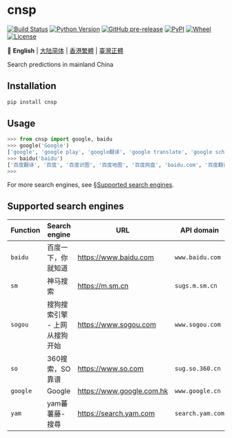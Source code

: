 # cnsp
[![Build Status](https://www.travis-ci.org/wangxinhe2006/cnsp.svg)](https://www.travis-ci.org/wangxinhe2006/cnsp)
[![Python Version](https://img.shields.io/pypi/pyversions/cnsp.svg)](https://www.python.org/downloads/)
[![GitHub pre-release](https://img.shields.io/github/release-pre/wangxinhe2006/cnsp.svg)](https://github.com/wangxinhe2006/cnsp/releases)
[![PyPI](https://img.shields.io/pypi/v/cnsp.svg)](https://pypi.org/project/cnsp/#history)
[![Wheel](https://img.shields.io/pypi/wheel/cnsp.svg)](https://pypi.org/project/cnsp/#files)
[![License](https://img.shields.io/github/license/wangxinhe2006/cnsp.svg)](LICENSE)

🎌 **English** | [大陆简体](README.zh_Hans_CN.md) | [香港繁體](README.zh_Hant_HK.md) | [臺灣正體](README.zh_Hant_TW.md)

Search predictions in mainland China

## Installation
```sh
pip install cnsp
```

## Usage
```python
>>> from cnsp import google, baidu
>>> google('Google')
['google', 'google play', 'google翻译', 'google translate', 'google scholar', 'google map', 'google drive', 'google earth', 'google voice', 'google play下载']
>>> baidu('baidu')
['百度翻译', '百度', '百度识图', '百度地图', '百度网盘', 'baidu.com', '百度翻译在线翻译', '百度贴吧', '百度网盘破解版开发者', '百度推荐为什么关不了']
>>>
```
For more search engines, see [§Supported search engines](#supported-search-engines).

## Supported search engines
Function | Search engine | URL | API domain
-------- | ------------- | --- | ----------
`baidu` | 百度一下，你就知道 | https://www.baidu.com | `www.baidu.com`
`sm` | 神马搜索 | https://m.sm.cn | `sugs.m.sm.cn`
`sogou` | 搜狗搜索引擎 - 上网从搜狗开始 | https://www.sogou.com | `www.sogou.com`
`so` | 360搜索，SO靠谱 | https://www.so.com | `sug.so.360.cn`
`google` | Google | https://www.google.com.hk | `www.google.cn`
`yam` | yam蕃薯藤-搜尋 | https://search.yam.com | `search.yam.com`
